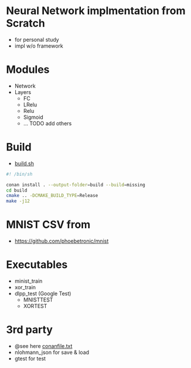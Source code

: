 # Neural Network implmentation from Scratch

- for personal study
- impl w/o framework

# Modules
- Network
- Layers
  - FC
  - LRelu
  - Relu
  - Sigmoid
  - ... TODO add others

# Build
- [build.sh](build.sh)
```sh
#! /bin/sh

conan install . --output-folder=build --build=missing
cd build
cmake .. -DCMAKE_BUILD_TYPE=Release
make -j12
```

# MNIST CSV from
* https://github.com/phoebetronic/mnist

# Executables
- minist_train
- xor_train
- dlpp_test (Google Test)
  - MNISTTEST
  - XORTEST

# 3rd party
- @see here [conanfile.txt](conanfile.txt)
- nlohmann_json for save & load
- gtest for test
